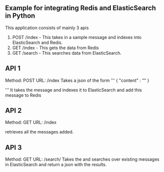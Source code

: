 ## Example for integrating Redis and ElasticSearch in Python

This application consists of mainly 3 apis
1. POST /index - This takes in a sample message and indexes into ElasticSearch and Redis.
2. GET /index - This gets the data from Redis
3. GET /search - This searches data from ElasticSearch.

## API 1
Method: POST
URL: /index
Takes a json of the form 
'''
{
	"content" : "<Message Content>"
}

'''
It takes the message and indexes it to ElasticSearch and add this message to Redis

## API 2
Method: GET
URL: /index

retrieves all the messages added.

## API 3
Method: GET
URL: /search/<searchMessage>
Takes the <searchMessage> and searches over existing messages in ElasticSearch and return a json with the results.